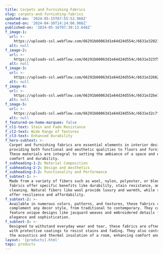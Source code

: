 ```yaml
---
title: Carpets and Furnishing Fabrics
slug: carpets-and-furnishing-fabrics
updated-on: '2024-05-15T07:55:52.968Z'
created-on: '2024-04-30T14:24:06.966Z'
published-on: '2024-05-16T07:39:13.646Z'
f_image-1:
  url: >-
    https://uploads-ssl.webflow.com/66291b60863d1e64d24d554c/6631e32021710826f06cc91f_81F2cTRlZGL.jpg
  alt: null
f_image-2:
  url: >-
    https://uploads-ssl.webflow.com/66291b60863d1e64d24d554c/6631e323f52a42ecfcd80842_81GyZXnRB5L._AC_UF894%2C1000_QL80_.jpg
  alt: null
f_image-3:
  url: >-
    https://uploads-ssl.webflow.com/66291b60863d1e64d24d554c/6631e326628d89a89fa9b273_231f5e9dc7067d9b2173bee93231d03a.jpg
  alt: null
f_image-4:
  url: >-
    https://uploads-ssl.webflow.com/66291b60863d1e64d24d554c/6631e32be78668b308f23ef3_2208539.jpg
  alt: null
f_image-5:
  url: >-
    https://uploads-ssl.webflow.com/66291b60863d1e64d24d554c/6631e32c7fda9fdadfc505f0_living-room-designer-carpet.jpg
  alt: null
f_featured-on-home-marquee: false
f_cl1-text: Stain and Fade Resistance
f_cl2-text: Wide Range of Textures
f_cl3-text: Enhanced Durability
f_hero-subtext: >-
  Carpet and furnishing fabrics are essential elements in interior design,
  providing both functional and aesthetic qualities to floors and furniture.
  These materials are integral to setting the ambiance of a space and ensuring
  comfort and durability.
f_subheading-1-2: Material Composition
f_subheading-2-2: Design and Aesthetics
f_subheading-3-2: Functionality and Performance
f_subtext-1: >-
  Made from a variety of fibers such as wool, nylon, polyester, or blends, these
  fabrics offer specific benefits like durability, stain resistance, and ease of
  cleaning. Natural fibers like wool provide luxury and warmth, while synthetics
  offer resilience and affordability.
f_subtext-2: >-
  Available in numerous colors, patterns, and textures, these fabrics can
  complement any decor style, from traditional to contemporary. They can also
  feature unique designs like jacquard weaves and embroidered details for added
  elegance and sophistication.
f_subtext-3: >-
  Designed to withstand everyday wear and tear, these fabrics are often treated
  with protective coatings to resist stains and fading. They also contribute to
  the acoustics and thermal insulation of a room, enhancing comfort and privacy.
layout: '[products].html'
tags: products
---
```



